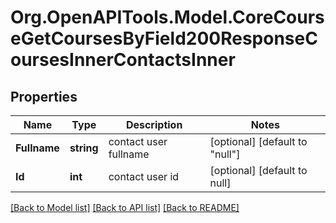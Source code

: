 # Org.OpenAPITools.Model.CoreCourseGetCoursesByField200ResponseCoursesInnerContactsInner

## Properties

Name | Type | Description | Notes
------------ | ------------- | ------------- | -------------
**Fullname** | **string** | contact user fullname | [optional] [default to "null"]
**Id** | **int** | contact user id | [optional] [default to null]

[[Back to Model list]](../README.md#documentation-for-models) [[Back to API list]](../README.md#documentation-for-api-endpoints) [[Back to README]](../README.md)

